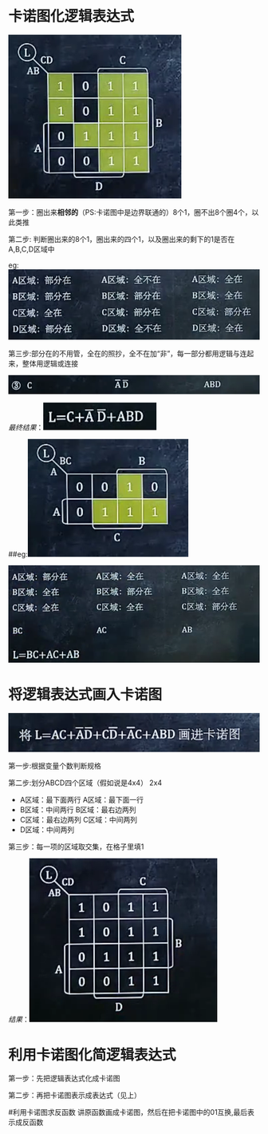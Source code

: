  # 卡诺图化逻辑表达式

![03-01](img/03-01.PNG)

第一步：圈出来**相邻的**（PS:卡诺图中是边界联通的）8个1，圈不出8个圈4个，以此类推

第二步:   判断圈出来的8个1，圈出来的四个1，以及圈出来的剩下的1是否在A,B,C,D区域中

eg:![](img/03-02.PNG)



第三步:部分在的不用管，全在的照抄，全不在加“非”，每一部分都用逻辑与连起来，整体用逻辑或连接

![](img/03-03.PNG)

*最终结果*：![](img/03-04.PNG)



##eg:![](img/03-05.PNG)

![](img/03-06.PNG)

# 将逻辑表达式画入卡诺图

![](img/03-07.PNG)

第一步:根据变量个数判断规格

第二步:划分ABCD四个区域（假如说是4x4）		2x4

- A区域：最下面两行						A区域：最下面一行
- B区域：中间两行                                                  B区域：最右边两列
- C区域：最右边两列                                              C区域：中间两列
- D区域：中间两列

第三步：每一项的区域取交集，在格子里填1

*结果*：![](img/03-08.PNG)



# 利用卡诺图化简逻辑表达式

第一步：先把逻辑表达式化成卡诺图

第二步：再把卡诺图表示成表达式（见上）

#利用卡诺图求反函数
讲原函数画成卡诺图，然后在把卡诺图中的01互换,最后表示成反函数
